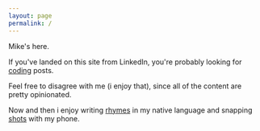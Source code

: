 ```yaml
---
layout: page
permalink: /
---
```


Mike's here.

If you've landed on this site from LinkedIn, you're probably looking for [coding](https://costajob.github.io/coding/) posts.

Feel free to disagree with me (i enjoy that), since all of the content are pretty opinionated.

Now and then i enjoy writing [rhymes](https://costajob.github.io/rhymes/) in my native language and snapping [shots](https://instagram.com/agilestyle73) with my phone.
